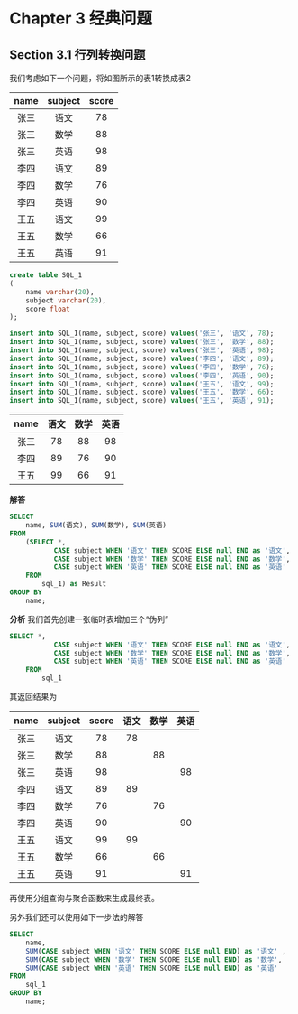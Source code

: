 Chapter 3 经典问题
=============
## Section 3.1 行列转换问题
我们考虑如下一个问题，将如图所示的表1转换成表2

| name | subject |  score |
| :---: | :---: | :---: |
| 张三| 语文 |   78 |
| 张三 | 数学 |   88 |
| 张三 | 英语 |   98 |
| 李四 | 语文 |   89 |
| 李四 | 数学 |   76 |
| 李四 | 英语 |   90 |
| 王五 | 语文 |   99 |
| 王五 | 数学 |   66 |
| 王五 | 英语 |   91 |

```sql
create table SQL_1
(
    name varchar(20),
    subject varchar(20),
    score float
);
```

```sql
insert into SQL_1(name, subject, score) values('张三', '语文', 78);
insert into SQL_1(name, subject, score) values('张三', '数学', 88);
insert into SQL_1(name, subject, score) values('张三', '英语', 98);
insert into SQL_1(name, subject, score) values('李四', '语文', 89);
insert into SQL_1(name, subject, score) values('李四', '数学', 76);
insert into SQL_1(name, subject, score) values('李四', '英语', 90);
insert into SQL_1(name, subject, score) values('王五', '语文', 99);
insert into SQL_1(name, subject, score) values('王五', '数学', 66);
insert into SQL_1(name, subject, score) values('王五', '英语', 91);
```

| name| 语文 | 数学 | 英语 |
| :---: | :---: | :---: | :---: |
| 张三| 78 | 88 | 98 |
| 李四 | 89 | 76 | 90 |
| 王五 | 99 | 66 | 91 |

**解答**

```sql
SELECT
    name, SUM(语文), SUM(数学), SUM(英语)
FROM
    (SELECT *,
           CASE subject WHEN '语文' THEN SCORE ELSE null END as '语文',
           CASE subject WHEN '数学' THEN SCORE ELSE null END as '数学',
           CASE subject WHEN '英语' THEN SCORE ELSE null END as '英语'
    FROM
        sql_1) as Result
GROUP BY
    name;
```

**分析**
我们首先创建一张临时表增加三个“伪列”
```sql
SELECT *,
           CASE subject WHEN '语文' THEN SCORE ELSE null END as '语文',
           CASE subject WHEN '数学' THEN SCORE ELSE null END as '数学',
           CASE subject WHEN '英语' THEN SCORE ELSE null END as '英语'
    FROM
        sql_1
```
其返回结果为

|name|subject|score|语文|数学|英语|
| :---: | :---: | :---: | :---: |:---: | :---: | 
|张三| 语文 | 78 | 78 | <null> | <null> | 
| 张三 | 数学 | 88 | <null> | 88 | <null> |  
| 张三 | 英语 | 98 | <null> | <null> | 98 |  
| 李四 | 语文 | 89 | 89 | <null> | <null> |  
| 李四 | 数学 | 76 | <null> | 76 | <null> |  
| 李四 | 英语 | 90 | <null> | <null> | 90 |  
| 王五 | 语文 | 99 | 99 | <null> | <null> |  
| 王五 | 数学 | 66 | <null> | 66 | <null> 
| 王五 | 英语 | 91 | <null> | <null> | 91 |  

再使用分组查询与聚合函数来生成最终表。

另外我们还可以使用如下一步法的解答
```sql
SELECT
    name,
    SUM(CASE subject WHEN '语文' THEN SCORE ELSE null END) as '语文' ,
    SUM(CASE subject WHEN '数学' THEN SCORE ELSE null END) as '数学',
    SUM(CASE subject WHEN '英语' THEN SCORE ELSE null END) as '英语'
FROM
    sql_1
GROUP BY
    name;
```

